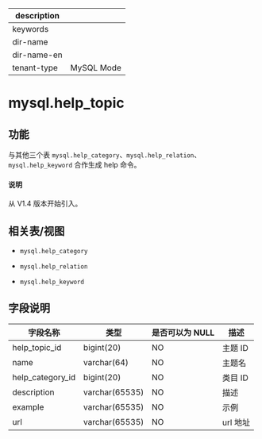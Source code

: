 |description||
|---|---|
|keywords||
|dir-name||
|dir-name-en||
|tenant-type|MySQL Mode|

# mysql.help_topic

## **功能**

与其他三个表 `mysql.help_category`、`mysql.help_relation`、`mysql.help_keyword` 合作生成 help 命令。

<main id="notice" type='explain'>
  <h4>说明</h4>
  <p>从 V1.4 版本开始引入。</p>
</main>

## **相关表/视图**

* `mysql.help_category`

* `mysql.help_relation`

* `mysql.help_keyword`

## 字段说明

|     **字段名称**     |     **类型**     | **是否可以为 NULL** | **描述** |
|------------------|----------------|----------------|--------|
| help_topic_id    | bigint(20)     | NO             | 主题 ID  |
| name             | varchar(64)    | NO             | 主题名    |
| help_category_id | bigint(20)     | NO             | 类目 ID  |
| description      | varchar(65535) | NO             | 描述     |
| example          | varchar(65535) | NO             | 示例     |
| url              | varchar(65535) | NO             | url 地址 |
